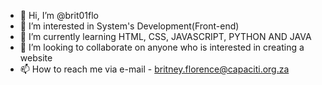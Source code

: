 - 👋 Hi, I’m @brit01flo
- 👀 I’m interested in System's Development(Front-end)
- 🌱 I’m currently learning HTML, CSS, JAVASCRIPT, PYTHON AND JAVA
- 💞️ I’m looking to collaborate on anyone who is interested in creating a website
- 📫 How to reach me via e-mail - britney.florence@capaciti.org.za

<!---
brit01flo/brit01flo is a ✨ special ✨ repository because its `README.md` (this file) appears on your GitHub profile.
You can click the Preview link to take a look at your changes.
--->
